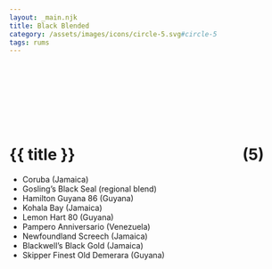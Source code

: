 ```yaml
---
layout: _main.njk
title: Black Blended
category: /assets/images/icons/circle-5.svg#circle-5
tags: rums
---
```

<!-- markdownlint-disable MD025 -->
# {{ title }}<icon-l space="1em"><span class="with-icon"><svg class="icon"><use href="/assets/images/icons/circle-5.svg#circle-5"></use></svg><span class="sr-only">(5)</span></span></icon-l>
<!-- markdownlint-disable MD025 -->

<div class="index">

* Coruba (Jamaica)
* Gosling&rsquo;s Black Seal (regional blend)
* Hamilton Guyana 86 (Guyana)
* Kohala Bay (Jamaica)
* Lemon Hart 80 (Guyana)
* Pampero Anniversario (Venezuela)
* Newfoundland Screech (Jamaica)
* Blackwell&rsquo;s Black Gold (Jamaica)
* Skipper Finest Old Demerara (Guyana)

</div>
